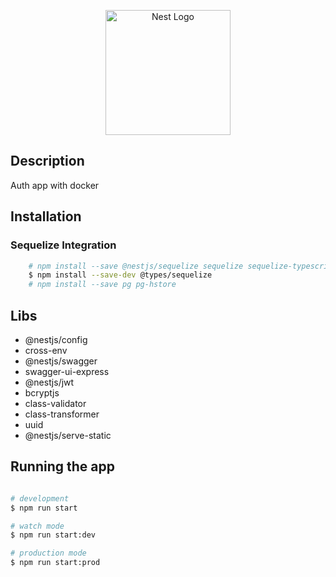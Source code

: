 <p align="center">
  <a href="http://nestjs.com/" target="blank"><img src="https://nestjs.com/img/logo-small.svg" width="200" alt="Nest Logo" /></a>
</p>


## Description

Auth app with docker

## Installation

### Sequelize Integration

```bash
    # npm install --save @nestjs/sequelize sequelize sequelize-typescript mysql2
    $ npm install --save-dev @types/sequelize
    # npm install --save pg pg-hstore
```

## Libs
* @nestjs/config
* cross-env
* @nestjs/swagger
* swagger-ui-express
* @nestjs/jwt
* bcryptjs
* class-validator
* class-transformer
* uuid
* @nestjs/serve-static

## Running the app

```bash

# development
$ npm run start

# watch mode
$ npm run start:dev

# production mode
$ npm run start:prod

```
